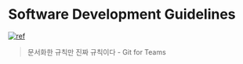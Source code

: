 # Software Development Guidelines

[![ref](https://img.shields.io/badge/PRs-welcome-brightgreen.svg)](http://makeapullrequest.com)

> 문서화한 규칙만 진짜 규칙이다 - Git for Teams
